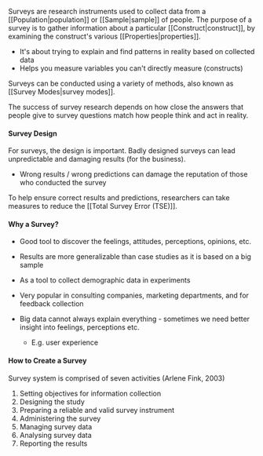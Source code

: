 Surveys are research instruments used to collect data from a [[Population|population]] or [[Sample|sample]] of people. 
The purpose of a survey is to gather information about a particular [[Construct|construct]], by examining the construct's various [[Properties|properties]].
- It's about trying to explain and find patterns in reality based on collected data
- Helps you measure variables you can't directly measure (constructs)


Surveys can be conducted using a variety of methods, also known as [[Survey Modes|survey modes]].

The success of survey research depends on how close the answers that people give to survey questions match how people think and act in reality. 


#### Survey Design
For surveys, the design is important. Badly designed surveys can lead unpredictable and damaging results (for the business). 
- Wrong results / wrong predictions can damage the reputation of those who conducted the survey

To help ensure correct results and predictions, researchers can take measures to reduce the [[Total Survey Error (TSE)]]. 

#### Why a Survey?
-   Good tool to discover the feelings, attitudes, perceptions, opinions, etc.
-   Results are more generalizable than case studies as it is based on a big sample
-   As a tool to collect demographic data in experiments
-   Very popular in consulting companies, marketing departments, and for feedback collection

-   Big data cannot always explain everything - sometimes we need better insight into feelings, perceptions etc.
	-   E.g. user experience

#### How to Create a Survey
Survey system is comprised of seven activities (Arlene Fink, 2003)

1.  Setting objectives for information collection
2.  Designing the study
3.  Preparing a reliable and valid survey instrument
4.  Administering the survey
5.  Managing survey data
6.  Analysing survey data
7.  Reporting the results